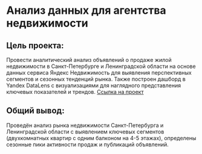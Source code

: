 # Анализ данных для агентства недвижимости

## Цель проекта: 
Провести аналитический анализ объявлений о продаже жилой недвижимости в Санкт-Петербурге и Ленинградской области на основе данных сервиса Яндекс Недвижимость для выявления перспективных сегментов и сезонных тенденций рынка. Также построен дашборд в Yandex DataLens с визуализациями для наглядного представления ключевых показателей и трендов. [Ссылка на проект]()

## Общий вывод: 

Проведён анализ рынка недвижимости Санкт-Петербурга и Ленинградской области с выявлением ключевых сегментов (двухкомнатных квартир с одним балконом на 4-5 этажах), определены сезонные пики активности продаж и публикаций объявлений.
